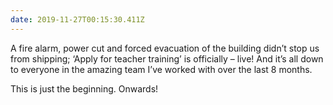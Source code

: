 ```yaml
---
date: 2019-11-27T00:15:30.411Z
---
```


A fire alarm, power cut and forced evacuation of the building didn’t stop us from shipping; ‘Apply for teacher training’ is officially – live! And it’s all down to everyone in the amazing team I’ve worked with over the last 8 months.

This is just the beginning. Onwards!
